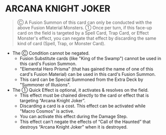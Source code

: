 # ARCANA KNIGHT JOKER

> Ⓒ A Fusion Summon of this card can only be conducted with the above Fusion Material Monsters. ① Once per turn, if this face-up card on the field is targeted by a Spell Card, Trap Card, or Effect Monster's effect, you can negate that effect by discarding the same kind of card (Spell, Trap, or Monster Card).

*   The Ⓒ Condition cannot be negated.
    *   Fusion Substitute cards (like "King of the Swamp") cannot be used in this card's Fusion Summon.
    *   "Elemental Hero Prisma" (that has gained the name of one of this card's Fusion Material) can be used in this card's Fusion Summon.
    *   This card can be Special Summoned from the Extra Deck by "Summoner of Illusions".
*   The ① Quick Effect is optional, it activates & resolves on the field.
    *   This effect must be chained directly to the card or effect that is targeting “Arcana Knight Joker”.
    *   Discarding a card is a cost. This effect can be activated while "Macro Cosmos" is active.
    *   You can activate this effect during the Damage Step.
    *   This effect can't negate the effects of “Call of the Haunted” that destroys “Arcana Knight Joker” when it is destroyed.
